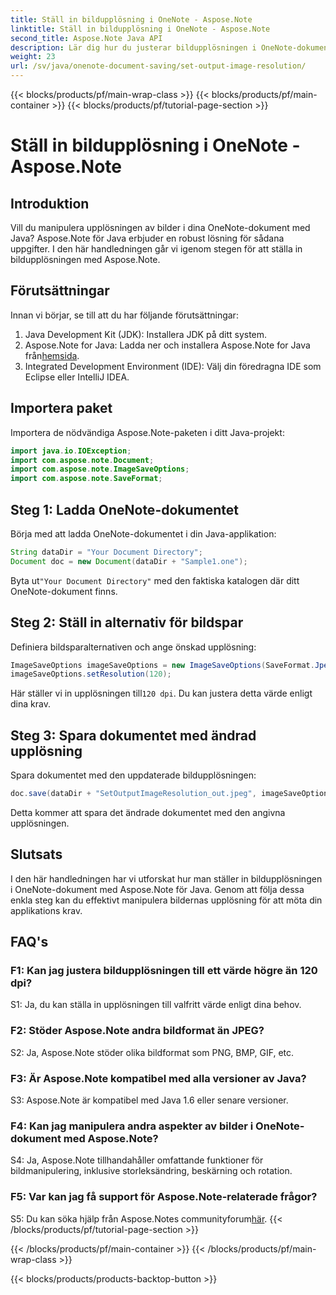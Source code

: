 ```yaml
---
title: Ställ in bildupplösning i OneNote - Aspose.Note
linktitle: Ställ in bildupplösning i OneNote - Aspose.Note
second_title: Aspose.Note Java API
description: Lär dig hur du justerar bildupplösningen i OneNote-dokument med Aspose.Note för Java. Följ vår steg-för-steg-guide för enkel implementering
weight: 23
url: /sv/java/onenote-document-saving/set-output-image-resolution/
---
```


{{< blocks/products/pf/main-wrap-class >}}
{{< blocks/products/pf/main-container >}}
{{< blocks/products/pf/tutorial-page-section >}}

# Ställ in bildupplösning i OneNote - Aspose.Note

## Introduktion

Vill du manipulera upplösningen av bilder i dina OneNote-dokument med Java? Aspose.Note för Java erbjuder en robust lösning för sådana uppgifter. I den här handledningen går vi igenom stegen för att ställa in bildupplösningen med Aspose.Note.

## Förutsättningar

Innan vi börjar, se till att du har följande förutsättningar:

1. Java Development Kit (JDK): Installera JDK på ditt system.
2. Aspose.Note for Java: Ladda ner och installera Aspose.Note for Java från[hemsida](https://releases.aspose.com/note/java/).
3. Integrated Development Environment (IDE): Välj din föredragna IDE som Eclipse eller IntelliJ IDEA.

## Importera paket

Importera de nödvändiga Aspose.Note-paketen i ditt Java-projekt:

```java
import java.io.IOException;
import com.aspose.note.Document;
import com.aspose.note.ImageSaveOptions;
import com.aspose.note.SaveFormat;
```

## Steg 1: Ladda OneNote-dokumentet

Börja med att ladda OneNote-dokumentet i din Java-applikation:

```java
String dataDir = "Your Document Directory";
Document doc = new Document(dataDir + "Sample1.one");
```

 Byta ut`"Your Document Directory"` med den faktiska katalogen där ditt OneNote-dokument finns.

## Steg 2: Ställ in alternativ för bildspar

Definiera bildsparalternativen och ange önskad upplösning:

```java
ImageSaveOptions imageSaveOptions = new ImageSaveOptions(SaveFormat.Jpeg);
imageSaveOptions.setResolution(120);
```

 Här ställer vi in upplösningen till`120 dpi`. Du kan justera detta värde enligt dina krav.

## Steg 3: Spara dokumentet med ändrad upplösning

Spara dokumentet med den uppdaterade bildupplösningen:

```java
doc.save(dataDir + "SetOutputImageResolution_out.jpeg", imageSaveOptions);
```

Detta kommer att spara det ändrade dokumentet med den angivna upplösningen.

## Slutsats

I den här handledningen har vi utforskat hur man ställer in bildupplösningen i OneNote-dokument med Aspose.Note för Java. Genom att följa dessa enkla steg kan du effektivt manipulera bildernas upplösning för att möta din applikations krav.


## FAQ's

### F1: Kan jag justera bildupplösningen till ett värde högre än 120 dpi?

S1: Ja, du kan ställa in upplösningen till valfritt värde enligt dina behov.

### F2: Stöder Aspose.Note andra bildformat än JPEG?

S2: Ja, Aspose.Note stöder olika bildformat som PNG, BMP, GIF, etc.

### F3: Är Aspose.Note kompatibel med alla versioner av Java?

S3: Aspose.Note är kompatibel med Java 1.6 eller senare versioner.

### F4: Kan jag manipulera andra aspekter av bilder i OneNote-dokument med Aspose.Note?

S4: Ja, Aspose.Note tillhandahåller omfattande funktioner för bildmanipulering, inklusive storleksändring, beskärning och rotation.

### F5: Var kan jag få support för Aspose.Note-relaterade frågor?

 S5: Du kan söka hjälp från Aspose.Notes communityforum[här](https://forum.aspose.com/c/note/28).
{{< /blocks/products/pf/tutorial-page-section >}}

{{< /blocks/products/pf/main-container >}}
{{< /blocks/products/pf/main-wrap-class >}}

{{< blocks/products/products-backtop-button >}}
